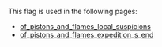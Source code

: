 This flag is used in the following pages:
 - [of_pistons_and_flames_local_suspicions](../events/of_pistons_and_flames_local_suspicions.md)
 - [of_pistons_and_flames_expedition_s_end](../events/of_pistons_and_flames_expedition_s_end.md)
